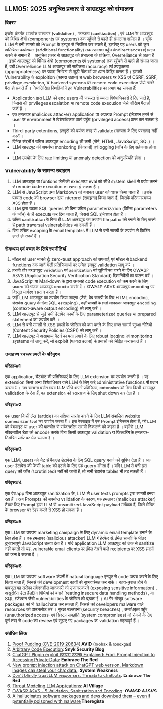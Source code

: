 ## LLM05: 2025 अनुचित प्रकार से आउटपुट को संभालना

### विवरण

इसके  अंतर्गत अपर्याप्त सत्यापन (validation) , स्वच्छता (sanitization) , एवं LLM के  आउटपुट को विभिन्न क्षेत्रों (components एवं systems) तक पहुँचने से पहले ही संभालना शामिल हैं । चूंकि LLM से बनी सामग्री को Prompt के  इनपुट से नियंत्रित कर सकते हैं, इसलिए यह users को कुछ अतिरिक्त कार्यक्षमता (additional functionality) तक अप्रत्यक्ष पहूँच (indirect access) प्रदान करने के  समान हैं ।
अनुचित प्रकार से आउटपुट को संभालना की प्रक्रिया, Overreliance से अलग हैं । इसमें आउटपुट को विभिन्न क्षेत्रों (components एवं systems) तक पहुँचने से पहले ही संभाल जाता हैंं, वही Overreliance LLM आउटपुट की सटीकता (accuracy) एवं उपयुक्तता (appropriateness) पर ज्यादा निर्भरता से जुड़ी चिंताओं पर ध्यान केंद्रित करता हैं ।
इसकी Vulnerability के  exploition (फायदा उठान) से web browsers पर XSS एवं CSRF, SSRF, privilege escalation, या backend systems पर remote code execution जेसे खतरे पैदा
हो सकते हैंं ।
निम्नलिखित स्थितियां में इन Vulnerabilities का प्रभाव बढ़ सकता हैंं:

- Application द्वारा LLM को end users की जरूरत से ज्यादा विशेषाधिकारों दे दिए जातें हैं, जिससे की privileges escalation या remote code execution जेसे जोखिम पैदा हो जातें हैं ।
- एक हमलावर (malicious attacker) application पर अप्रत्यक्ष Prompt इंजेक्शन हमलें से user के  environment में विशेषाधिकार वाली पहूँच (privileged access) प्राप्त कर सकता हैं ।
- Third-party extentions, इनपुटों को पर्याप्त तरह से validate (मान्यता के  लिए परखना) नहीं करतें ।
- विभिन्न संदर्भों में उचित आउटपुट encoding की कमी (जैसे, HTML, JavaScript, SQL) ।
- LLM आउटपुट की अपर्याप्त monitoring (निगरानी) एवं logging (जाँच के  लिए सहेजना) होना ।
- LLM उपयोग के  लिए rate limiting या anomaly detection की अनुपस्थिति होना ।

### Vulnerability के सामान्य उदाहरण

1. LLM आउटपुट या funtions जैसें की exec तथा eval को सीधे system shell से प्रयोग करने से remote code execution का खतरा हो सकता हैं ।
2. LLM से JavaScript तथा Markdown को बनाकर user को वापस किया जाता हैं । इसके  पश्चात code  को browser द्वारा interpret (समझना) किया जाता हैं, जिसके  परिणामस्वरूप XSS होता हैं ।
3. LLM द्वारा उत्पन्न SQL queries को बिना उचित parameterization (विभिन्न parameters की जाँच) के  ही execute कर दिया जाता हैं, जिससे SQL इंजेक्शन होता हैं ।
4. उचित sanitization के  बिना ही LLM आउटपुट का उपयोग file paths को बनाने के  लिए करने से path traversal vulnerabilities आ सकती हैंं ।
5. बिना उचित escaping के  email templates में LLM से बनी सामग्री के  उपयोग से फ़िशिंग हमलें हो सकते हैं ।

### रोकथाम एवं बचाव के लिये रणनीतियाँ

1. मॉडल को user मानते हुँए zero-trust approach को अपनाएँ, एवं मॉडल से backend functions तक जानें वाली प्रतिक्रियाओं पर उचित इनपुट validation लागू करें ।
2. प्रभावी तौर पर इनपुट validation एवं sanitization को सुनिश्चित करने के  लिए OWASP ASVS (Application Security Verification Standard) दिशानिर्देशों का पालन करें ।
3. JavaScript या Markdown के  द्वारा अनचाहे code execution को कम करने के  लिए users को मॉडल आउटपुट encode करके  देें । OWASP ASVS आउटपुट encoding पर विस्तृत मार्गदर्शन प्रदान करता हैं ।
4. जहाँं LLM आउटपुट का उपयोग किया जाएगा (जैसे, वेब सामग्री के  लिए HTML encoding, डेटाबेस query के  लिए SQL escaping) , वहाँं सामग्री के  प्रती जागरूक आउटपुट encoding (context-aware output encoding) को लागू करें ।
5. LLM आउटपुट से जुड़े सभी डेटाबेस कार्यों के  लिए parameterized queries या prepared statement का उपयोग करें ।
6. LLM से बनी सामग्री से XSS हमलों के  जोखिम को कम करने के  लिए सख्त सामग्री सुरक्षा नीतियों (Content Security Policies (CSP)) को लागू करें ।
7. LLM आउटपुट में असामान्य पैटर्न का पता लगाने के  लिए robust logging एवं monitoring systems को लागू करें, जो exploit (फायदा उठाना) के  प्रयासों को चिह्नित कर सकते हैं ।

### उदाहरण स्वरूप हमलें के परिदृश्य

#### परिद्रश्य#1

  एक application, चैटबॉट की प्रतिक्रियाएं के  लिए LLM extension का उपयोग करती हैं । यह extension किसी अन्य विशेषाधिकार वाले LLM के  लिए कई administrative functions भी प्रदान करता हैं । जब सामान्य प्रयोग वाला LLM सीधे अपनी प्रतिक्रिया, extension को बिना किसी आउटपुट validation के  देता हैंं, वह extension को रखरखाव के  लिए shut down कर देता हैं ।

#### परिदृश्य#2

  एक user किसी लेख (article) का संक्षिप्त सारांश करने के  लिए LLM संचालित website summarizer tool का उपयोग करता हैं । इस वेबसाइट में एक Prompt इंजेक्शन होता हैं, जो LLM को वेबसाइट या user की बातचीत से संवेदनशील सामग्री निकालने को कहता हैं । वहाँं से LLM संवेदनशील डेटा को encode करके  बिना किसी आउटपुट validation या फ़िल्टरिंग के  हमलावर-नियंत्रित सर्वर पर भेज सकता हैं ।

#### परिदृश्य#3

  एक LLM, users को चैट से बैकएंड डेटाबेस के  लिए SQL query बनाने की सुविधा देता हैं । एक user डेटाबेस की किसी table को हटाने के  लिए एक query माँगता हैं । यदि LLM से बनी इस query की जाँच (scrutinized) नहीं की जाती हैं, तो सभी डेटाबेस tables भी हट सकती हैंं ।

#### परिदृश्य#4

  एक वेब app बिना आउटपुट sanitization के, LLM से user texts prompts द्वारा सामग्री बनवा रहा हैं । अब Prompts की अपर्याप्त validation के  कारण, एक हमलावर (malicious attacker) तैयार किए Prompt द्वारा LLM से unsanitized JavaScript payload मगँवाता हैं, जिसे पीढ़ित के  browser पर रेंडर करने से XSS हो सकता हैं ।

#### परिदृश्य#5

  एक LLM का उपयोग marketing campaign के  लिए dynamic email template बनाने के  लिए होता हैं । एक हमलावर (malicious attacker) LLM में हेरफेर से, ईमेल सामग्री के  भीतर दुर्भावनापूर्ण JavaScript डलवा देता हैं । यदि application LLM आउटपुट को ठीक से sanitize नहीं करती तो यह, vulnerable email clients पर ईमेल देखनें वाले  recipients पर XSS हमलों को जन्म दे सकता हैं ।

#### परिदृश्य#6

  एक LLM का उपयोग software कंपनी में natural language इनपुट से code  उत्पन्न करने के  लिए किया जाता हैं, जिससे की development कार्यों को सुव्यवस्थित कर सकें  । कार्य-कुशल होने के  बावजूत यह तरीका संवेदनशील जानकारी को उजागर करने (exposing sensitive information) , असुरक्षित डेटा हैंंडलिंग विधियों को बनाने (reating insecure data handling methods) , या SQL इंजेक्शन जैसी vulnerabilities के  जोखिम को बड़ाता हैं । AI गैर-मौजूद software packages को भी hallucinate कर सकता हैं, जिससे की developers malware वाले resources को डाउनलोड करें । सुरक्षा उल्लंघनों (security breaches) , अनाधिकृत पहूँच (unauthorized access) एवं सिस्टम समझौते (system compromises) को रोकने के  लिए पूर्ण तरह से code का review एवं सुझाए गए packages का validation महत्वपूर्ण हैं ।

### संबंधित लिंक

1. [Proof Pudding (CVE-2019-20634)](https://avidml.org/database/avid-2023-v009/) **AVID** (`moohax` & `monoxgas`)
2. [Arbitrary Code Execution](https://security.snyk.io/vuln/SNYK-PYTHON-LANGCHAIN-5411357): **Snyk Security Blog**
3. [ChatGPT Plugin exploit (फायदा उठाना) Explained: From Prompt Injection to Accessing Private Data](https://embracethered.com/blog/posts/2023/chatgpt-cross-plugin-request-forgery-and-prompt-injection./): **Embrace The Red**
4. [New prompt injection attack on ChatGPT web version. Markdown images can steal your chat data.](https://systemweakness.com/new-prompt-injection-attack-on-chatgpt-web-version-ef717492c5c2?gi=8daec85e2116): **System Weakness**
5. [Don’t blindly trust LLM responses. Threats to chatbots](https://embracethered.com/blog/posts/2023/ai-injections-threats-context-matters/): **Embrace The Red**
6. [Threat Modeling LLM Applications](https://aivillage.org/large%20language%20models/threat-modeling-llm/): **AI Village**
7. [OWASP ASVS - 5 Validation, Sanitization and Encoding](https://owasp-aasvs4.readthedocs.io/en/latest/V5.html#validation-sanitization-and-encoding): **OWASP AASVS**
8. [AI hallucinates software packages and devs download them – even if potentially poisoned with malware](https://www.theregister.com/2024/03/28/ai_bots_hallucinate_software_packages/) **Theregiste**
